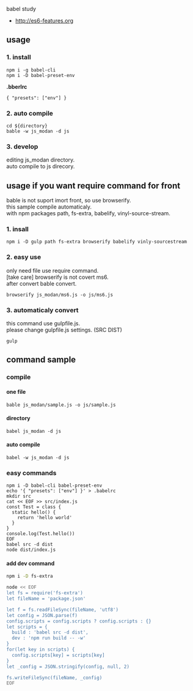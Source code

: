 babel study

- http://es6-features.org

## usage

### 1. install

```shell
npm i -g babel-cli
npm i -D babel-preset-env
```

**.bberlrc**

```
{ "presets": ["env"] }
```

### 2. auto compile

```shell
cd ${directory}
bable -w js_modan -d js
```

### 3. develop

editing js_modan directory.<br>
auto compile to js direcory.

## usage if you want require command for front

bable is not suport imort front, so use browserify.<br>
this sample compile automaticaly.<br>
with npm packages path, fs-extra, babelify, vinyl-source-stream.<br>

### 1. insall

```shell
npm i -D gulp path fs-extra browserify babelify vinly-sourcestream
```

### 2. easy use

only need file use require command.<br>
[take care] browserify is not covert ms6.<br>
after convert bable convert.<br>

```shell
browserify js_modan/ms6.js -o js/ms6.js
```

### 3. automaticaly convert

this command use gulpfile.js.<br>
please change gulpfile.js settings. (SRC DIST)

```
gulp
```

## command sample

### compile

#### one file

```
bable js_modan/sample.js -o js/sample.js
```

#### directory

```shell
babel js_modan -d js
```

#### auto compile

```shell
babel -w js_modan -d js
```

### easy commands

```shell
npm i -D babel-cli babel-preset-env
echo '{ "presets": ["env"] }' > .babelrc
mkdir src
cat << EOF >> src/index.js
const Test = class {
  static hello() {
    return 'hello world'
  }
}
console.log(Test.hello())
EOF
babel src -d dist
node dist/index.js
```


#### add dev command

```bash
npm i -D fs-extra
```

```bash
node << EOF
let fs = require('fs-extra')
let fileName = 'package.json'

let f = fs.readFileSync(fileName, 'utf8')
let config = JSON.parse(f)
config.scripts = config.scripts ? config.scripts : {}
let scripts = {
  build : 'babel src -d dist',
  dev : 'npm run build -- -w'
}
for(let key in scripts) {
  config.scripts[key] = scripts[key]
}
let _config = JSON.stringify(config, null, 2)

fs.writeFileSync(fileName, _config)
EOF
```
